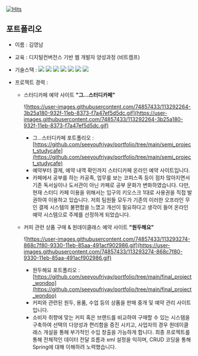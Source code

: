 [![Hits](https://hits.seeyoufarm.com/api/count/incr/badge.svg?url=https%3A%2F%2Fgithub.com%2FYoungnamK%2Fportfolio&count_bg=%23253A86&title_bg=%234D401C&icon=&icon_color=%23E7E7E7&title=hello&edge_flat=false)](https://hits.seeyoufarm.com)
## 포트폴리오

- 이름 : 김영남
- 교육 : 디지털컨버전스 기반 웹 개발자 양성과정 (비트캠프)
- 기술스택 :
<img src="https://img.shields.io/badge/Java-007396?style=flat-square&logo=Java&logoColor=white&link=https://github.com/YoungnamK"> <img src="https://img.shields.io/badge/JavaScript-F7DF1E?style=flat-square&logo=JavaScript&logoColor=white&link=https://github.com/YoungnamK"> <img src="https://img.shields.io/badge/Spring-6DB33F?style=flat-square&logo=Spring&logoColor=white&link=https://github.com/YoungnamK"> <img src="https://img.shields.io/badge/JSON-000000?style=flat-square&logo=JSON&logoColor=white&link=https://github.com/YoungnamK"> <img src="https://img.shields.io/badge/CSS3-1572B6?style=flat-square&logo=CSS3&logoColor=white&link=https://github.com/YoungnamK"> <img src="https://img.shields.io/badge/ORACLE-F80000?style=flat-square&logo=Oracle&logoColor=white&link=https://github.com/YoungnamK"> <img src="https://img.shields.io/badge/JQUERY-0769AD?style=flat-square&logo=jQuery&logoColor=white&link=https://github.com/YoungnamK"> 
    
- 프로젝트 경력 :
    
    - 스터디카페 예약 사이트 **"그...스터디카페"**

        ![https://user-images.githubusercontent.com/74857433/113292264-3b25a180-932f-11eb-8373-f7a47ef5d5dc.gif](https://user-images.githubusercontent.com/74857433/113292264-3b25a180-932f-11eb-8373-f7a47ef5d5dc.gif)

        - 그...스터디카페 포트폴리오 : [https://github.com/seeyoufriyay/portfolio/tree/main/semi_project_studycafe](https://github.com/seeyoufriyay/portfolio/tree/main/semi_project_studycafe)
        - 예약부터 결제, 예약 내역 확인까지 스터디카페 온라인 예약 사이트입니다.
        - 카페에서 공부를 하는 카공족, 업무를 보는 코피스족 등이 점차 많아지면서 기존 독서실이나 도서관이 아닌 카페로 공부 문화가 변화하였습니다. 다만, 현재 스터디 카페 이용을 위해서는 입구의 키오스크 1대로 사용권을 직접 발권하여 이용하고 있습니다. 저희 팀원들 모두가 기존의 이러한 오프라인 무인 결제 시스템의 불편함을 느꼈고 개선이 필요하다고 생각이 들어 온라인 예약 시스템으로 주제를 선정하게 되었습니다.
    - 커피 관련 상품 구매 & 원데이클래스 예약 사이트 **"원두해요"**

        ![https://user-images.githubusercontent.com/74857433/113293274-868c7f80-9330-11eb-85aa-491acf902986.gif](https://user-images.githubusercontent.com/74857433/113293274-868c7f80-9330-11eb-85aa-491acf902986.gif)

        - 원두해요 포트폴리오 : [https://github.com/seeyoufriyay/portfolio/tree/main/final_project_wondoo](https://github.com/seeyoufriyay/portfolio/tree/main/final_project_wondoo)
        - 커피와 관련된 원두, 용품, 수업 등의 상품을 판매 중개 및 예약 관리 사이트입니다.
        - 소비자 취향에 맞는 커피 혹은 브랜드를 비교하여 구매할 수 있는 시스템을 구축하여 선택의 다양성과 편리함을 증진 시키고, 사업자의 경우 원데이클래스 개설을 통해 부가적인 수입 창출을 가능하게 합니다. 최종 프로젝트를 통해 전체적인 데이터 전달 흐름과 xml 설정을 익히며, CRUD 코딩을 통해 Spring에 대해 이해하려 노력했습니다.
